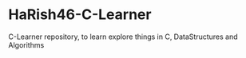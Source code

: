 
# HaRish46-C-Learner
C-Learner repository, to learn explore things in C, DataStructures and Algorithms
